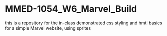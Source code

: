 # MMED-1054_W6_Marvel_Build
 this is a repository for the in-class demonstrated css styling and hmtl basics for a simple Marvel website, using sprites
